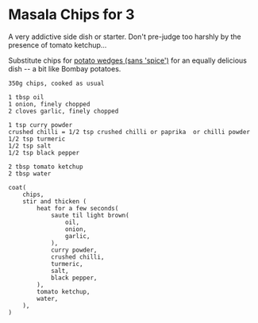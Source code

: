 Masala Chips for 3
==================

A very addictive side dish or starter. Don't pre-judge too harshly by the
presence of tomato ketchup...

Substitute chips for [potato wedges (sans
'spice')](../traditional/spicedPotatoWedges.rec.md) for an equally delicious
dish -- a bit like Bombay potatoes.

    350g chips, cooked as usual
    
    1 tbsp oil
    1 onion, finely chopped
    2 cloves garlic, finely chopped
    
    1 tsp curry powder
    crushed chilli = 1/2 tsp crushed chilli or paprika  or chilli powder
    1/2 tsp turmeric
    1/2 tsp salt
    1/2 tsp black pepper
    
    2 tbsp tomato ketchup
    2 tbsp water
    
    coat(
        chips,
        stir and thicken (
            heat for a few seconds(
                saute til light brown(
                    oil,
                    onion,
                    garlic,
                ),
                curry powder,
                crushed chilli,
                turmeric,
                salt,
                black pepper,
            ),
            tomato ketchup,
            water,
        ),
    )
